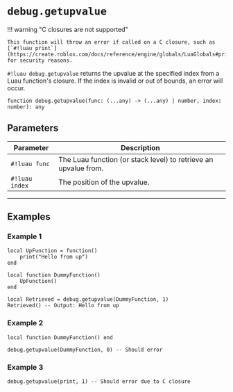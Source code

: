 # `debug.getupvalue`

!!! warning "C closures are not supported"

    This function will throw an error if called on a C closure, such as [`#!luau print`](https://create.roblox.com/docs/reference/engine/globals/LuaGlobals#print), for security reasons.

`#!luau debug.getupvalue` returns the upvalue at the specified index from a Luau function's closure. If the index is invalid or out of bounds, an error will occur.

```luau
function debug.getupvalue(func: (...any) -> (...any) | number, index: number): any
```

## Parameters

| Parameter        | Description                                                        |
|------------------|--------------------------------------------------------------------|
| `#!luau func`     | The Luau function (or stack level) to retrieve an upvalue from.     |
| `#!luau index`    | The position of the upvalue.                                       |

---

## Examples

### Example 1

```luau title="Retrieving a function upvalue" linenums="1"
local UpFunction = function()
    print("Hello from up")
end

local function DummyFunction()
    UpFunction()
end

local Retrieved = debug.getupvalue(DummyFunction, 1)
Retrieved() -- Output: Hello from up
```

### Example 2

```luau title="Invalid index on a function with no upvalues" linenums="1"
local function DummyFunction() end

debug.getupvalue(DummyFunction, 0) -- Should error
```

### Example 3

```luau title="Calling on a C closure should error" linenums="1"
debug.getupvalue(print, 1) -- Should error due to C closure
```
